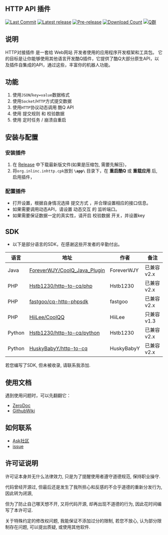 HTTP API 插件
---
[![Last Commit]][commit]
[![Latest release]][Latest Release]
[![Pre-release]][Release]
[![Download Count]][Release]
[![Q群]][Q群链接]

## **说明**

HTTP对接插件 是一套给 Web网站 开发者使用的应用程序开发框架和工具包。 它的目标是让你能够使用其他语言开发酷Q插件，它提供了酷Q大部分原生API，以及插件自集成的API，通过这些，丰富你的机器人功能。

## **功能**

1. 使用```JSON```/```key=value```数据格式
2. 使用```Socket```/```HTTP```方式提交数据
3. 使用```HTTP```协议动态调用 酷Q API
4. 使用 提交规则 和 校验数据 
5. 使用 定时任务 / 崩溃自重启 

## **安装与配置**

### 安装插件

1. 在 [Release] 中下载最新版文件(如果是压缩包, 需要先解压)，
2. 将`org.inlinc.inhttp.cpk`放到 **`\app\`** 目录下，在 **重启酷Q** 或 **重载应用** 后, 启用插件，

###  配置插件

* 打开设置，根据自身情况选择 提交方式 ，并合理设置相应的接口信息。
* 如果需要调用动态API，请设置 动态交互 的 监听端口。
* 如果需要保证数据一定的真实性，请开启 校验数据 开关，并设置key

## SDK

* 以下是部分语言的SDK，在感谢这些开发者的辛勤付出。

| 语言 | 地址 | 作者 | 备注 |
| --- | ---- | --- | --- |
| Java | [ForeverWJY/CoolQ_Java_Plugin] | ForeverWJY | 已兼容v2.x |
| PHP | [Hstb1230/http-to-cq/php] | Hstb1230 | 已兼容v2.x |
| PHP | [fastgoo/cq-http-phpsdk] | fastgoo | 已兼容v2.x |
| PHP | [HiiLee/CoolQQ] | HiiLee | 只兼容v1.3 |
| Python | [Hstb1230/http-to-cq/python] | Hstb1230 | 已兼容v2.x |
| Python | [HuskyBabyY/http-to-cq] | HuskyBabyY | 已兼容v2.x |

若您编写了SDK, 但未被收录, 请联系我添加.

## 使用文档

遇到使用问题时，可以先翻翻它：
* [ZeroDoc]
* [GithubWiki]

## 如何联系
* [Ask社区]
* [issue]

## 许可证说明

许可证本身并无什么法律效力, 只是为了提醒使用者遵守道德规范, 保持职业操守.

代码曾经开源过, 但最后还是发生了我所担心和反感的不合乎道德的重新分发行为, 因此转为闭源,

但为了防止自己哪天想不开, 又将代码开源, 却再出现不道德的行为, 因此花时间编写了本许可证.

关于特殊约定的修改权问题, 我能保证不添加过分的限制, 若您不放心, 认为部分限制存在问题, 可以提出质疑, 或使用其他软件.

[issue]: https://github.com/Hstb1230/CtPe/issues
[Q群链接]: https://jq.qq.com/?_wv=1027&k=4EvsX5W
[GithubWiki]: https://github.com/Hstb1230/Http-to-cq/wiki
[ZeroDoc]: https://www.kancloud.cn/zerolib/http-to-cq/387458
[Ask社区]: https://ask.1sls.cn/

[ForeverWJY/CoolQ_Java_Plugin]: https://github.com/ForeverWJY/CoolQ_Java_Plugin
[Hstb1230/http-to-cq/php]: https://github.com/Hstb1230/http-to-cq/tree/master/demo/php
[fastgoo/cq-http-phpsdk]: https://github.com/fastgoo/cq-http-phpsdk 
[HiiLee/CoolQQ]: https://github.com/HiiLee/CoolQQ
[HuskyBabyY/http-to-cq]: https://github.com/Hstb1230/http-to-cq/tree/master/demo/python_byHuskyBabyY
[Hstb1230/http-to-cq/python]: https://github.com/Hstb1230/CtPe/tree/master/demo/python

[Last Commit]: https://img.shields.io/github/last-commit/Hstb1230/http-to-cq "tree/cpp"
[Latest release]: https://img.shields.io/github/release/Hstb1230/http-to-cq.svg?label=Latest%20release "Latest release"
[Pre-release]: https://img.shields.io/github/v/release/Hstb1230/http-to-cq?include_prereleases&label=Pre-release "Pre-release"
[Download Count]: https://img.shields.io/github/downloads/Hstb1230/CtPe/total.svg "Download Count"
[Q群]: https://img.shields.io/badge/Q%E7%BE%A4-553601318-blue.svg "Q群"

[commit]: https://github.com/Hstb1230/http-to-cq/commits/master
[Release]: https://github.com/Hstb1230/http-to-cq/releases/
[Latest Release]: https://github.com/Hstb1230/http-to-cq/releases/latest

